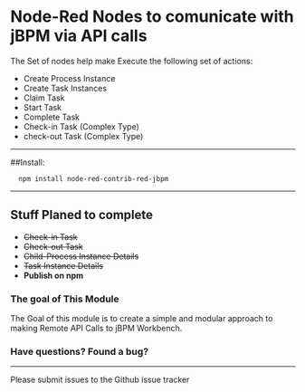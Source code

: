 # Node-Red Nodes to comunicate with jBPM via API calls
The Set of nodes help make Execute the following set of actions:
* Create Process Instance
* Create Task Instances
* Claim Task
* Start Task
* Complete Task
* Check-in Task (Complex Type)
* check-out Task (Complex Type)

---

##Install:

```
  npm install node-red-contrib-red-jbpm
```

---

## Stuff Planed to complete
* ~~Check-in Task~~
* ~~Check-out Task~~
* ~~Child-Process Instance Details~~
* ~~Task Instance Details~~
* **Publish on npm**

### The goal of This Module
The Goal of this module is to create a simple and modular approach to making Remote API Calls to jBPM Workbench.

### Have questions?  Found a bug?
-----------------------------
Please submit issues to the Github issue tracker